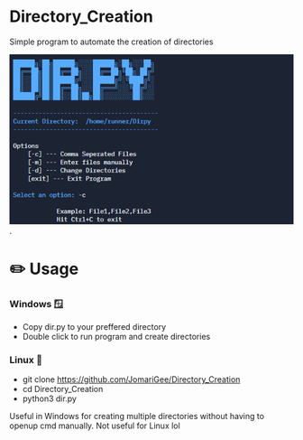 # Directory_Creation
Simple program to automate the creation of directories

![Dir.py Menu](https://github.com/JomariGee/Directory_Creation/blob/main/Dir.py-Usage.png?raw=true "Picture of dir.py menu").

# ✏️ Usage 
### Windows 🪟
- Copy dir.py to your preffered directory
- Double click to run program and create directories 

### Linux 🐧
- git clone https://github.com/JomariGee/Directory_Creation
- cd Directory_Creation 
- python3 dir.py

Useful in Windows for creating multiple directories without having to openup cmd manually. Not useful for Linux lol
